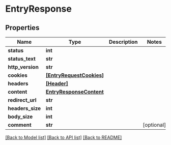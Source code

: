 # EntryResponse


## Properties
Name | Type | Description | Notes
------------ | ------------- | ------------- | -------------
**status** | **int** |  | 
**status_text** | **str** |  | 
**http_version** | **str** |  | 
**cookies** | [**[EntryRequestCookies]**](EntryRequestCookies.md) |  | 
**headers** | [**[Header]**](Header.md) |  | 
**content** | [**EntryResponseContent**](EntryResponseContent.md) |  | 
**redirect_url** | **str** |  | 
**headers_size** | **int** |  | 
**body_size** | **int** |  | 
**comment** | **str** |  | [optional] 

[[Back to Model list]](../README.md#documentation-for-models) [[Back to API list]](../README.md#documentation-for-api-endpoints) [[Back to README]](../README.md)


